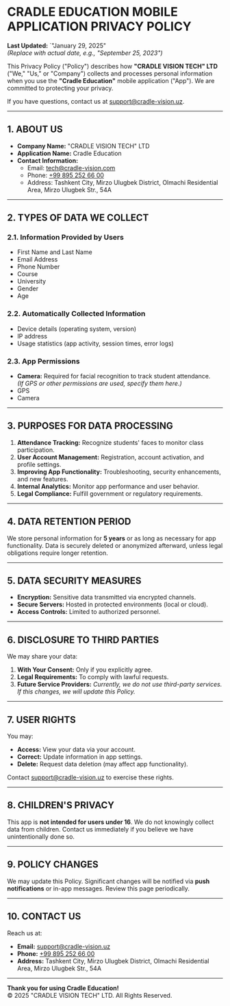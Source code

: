 # CRADLE EDUCATION MOBILE APPLICATION PRIVACY POLICY

**Last Updated:** `"January 29, 2025"  
*(Replace with actual date, e.g., "September 25, 2023")*

This Privacy Policy ("Policy") describes how **"CRADLE VISION TECH" LTD** ("We," "Us," or "Company") collects and processes personal information when you use the **"Cradle Education"** mobile application ("App"). We are committed to protecting your privacy.

If you have questions, contact us at [support@cradle-vision.uz](mailto:support@cradle-vision.uz).

---

## 1. ABOUT US
- **Company Name:** "CRADLE VISION TECH" LTD  
- **Application Name:** Cradle Education  
- **Contact Information:**  
  - Email: [tech@cradle-vision.com](mailto:tech@cradle-vision.com)  
  - Phone: [+99 895 252 66 00](tel:+998952526600)  
  - Address: Tashkent City, Mirzo Ulugbek District, Olmachi Residential Area, Mirzo Ulugbek Str., 54A  

---

## 2. TYPES OF DATA WE COLLECT

### 2.1. Information Provided by Users
- First Name and Last Name  
- Email Address  
- Phone Number  
- Course  
- University  
- Gender  
- Age  

### 2.2. Automatically Collected Information
- Device details (operating system, version)  
- IP address  
- Usage statistics (app activity, session times, error logs)  

### 2.3. App Permissions
- **Camera:** Required for facial recognition to track student attendance.  
*(If GPS or other permissions are used, specify them here.)*
- GPS
- Camera
---

## 3. PURPOSES FOR DATA PROCESSING
1. **Attendance Tracking:** Recognize students' faces to monitor class participation.  
2. **User Account Management:** Registration, account activation, and profile settings.  
3. **Improving App Functionality:** Troubleshooting, security enhancements, and new features.  
4. **Internal Analytics:** Monitor app performance and user behavior.  
5. **Legal Compliance:** Fulfill government or regulatory requirements.  

---

## 4. DATA RETENTION PERIOD
We store personal information for **5 years** or as long as necessary for app functionality. Data is securely deleted or anonymized afterward, unless legal obligations require longer retention.

---

## 5. DATA SECURITY MEASURES
- **Encryption:** Sensitive data transmitted via encrypted channels.  
- **Secure Servers:** Hosted in protected environments (local or cloud).  
- **Access Controls:** Limited to authorized personnel.  

---

## 6. DISCLOSURE TO THIRD PARTIES
We may share your data:  
1. **With Your Consent:** Only if you explicitly agree.  
2. **Legal Requirements:** To comply with lawful requests.  
3. **Future Service Providers:** *Currently, we do not use third-party services. If this changes, we will update this Policy.*  

---

## 7. USER RIGHTS
You may:  
- **Access:** View your data via your account.  
- **Correct:** Update information in app settings.  
- **Delete:** Request data deletion (may affect app functionality).  

Contact [support@cradle-vision.uz](mailto:support@cradle-vision.uz) to exercise these rights.  

---

## 8. CHILDREN'S PRIVACY
This app is **not intended for users under 16**. We do not knowingly collect data from children. Contact us immediately if you believe we have unintentionally done so.  

---

## 9. POLICY CHANGES
We may update this Policy. Significant changes will be notified via **push notifications** or in-app messages. Review this page periodically.  

---

## 10. CONTACT US
Reach us at:  
- **Email:** [support@cradle-vision.uz](mailto:support@cradle-vision.uz)  
- **Phone:** [+99 895 252 66 00](tel:+998952526600)  
- **Address:** Tashkent City, Mirzo Ulugbek District, Olmachi Residential Area, Mirzo Ulugbek Str., 54A  

---

**Thank you for using Cradle Education!**  
© 2025 "CRADLE VISION TECH" LTD. All Rights Reserved.
